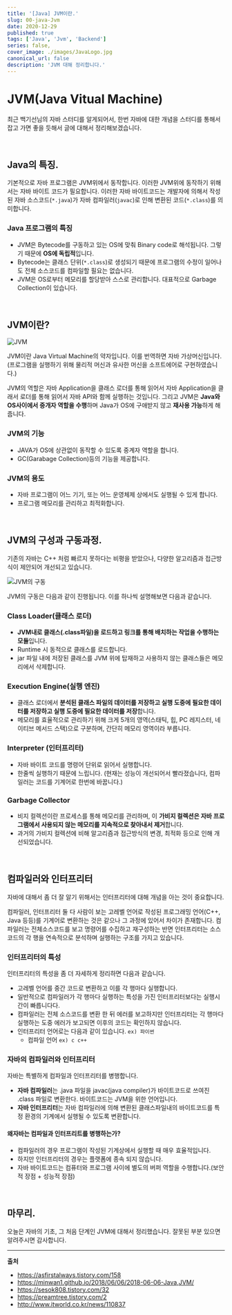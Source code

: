 ```yaml
---
title: '[Java] JVM이란.'
slug: 00-java-Jvm
date: 2020-12-29
published: true
tags: ['Java', 'Jvm', 'Backend']
series: false,
cover_image: ./images/JavaLogo.jpg
canonical_url: false
description: 'JVM 대해 정리합니다.'
---
```


# JVM(Java Vitual Machine)

최근 백기선님의 자바 스터디를 알게되어서, 한번 자바에 대한 개념을 스터디를 통해서 잡고 가면 좋을 듯해서 글에 대해서 정리해보겠습니다.

<br/>

## Java의 특징.

기본적으로 자바 프로그램은 JVM위에서 동작합니다. 이러한 JVM위에 동작하기 위해서는 자바 바이트 코드가 필요합니다. 이러한 자바 바이트코드는 개발자에 의해서 작성된 자바 소스코드(`*.java`)가 자바 컴파일러(`javac`)로 인해 변환된 코드(`*.class`)를 의미합니다.

### Java 프로그램의 특징

- JVM은 Bytecode를 구동하고 있는 OS에 맞춰 Binary code로 해석됩니다. 그렇기 때문에 **OS에 독립적**입니다.
- Bytecode는 클래스 단위(`*.class`)로 생성되기 때문에 프로그램의 수정이 일어나도 전체 소스코드를 컴파일할 필요는 없습니다.
- JVM은 OS로부터 메모리를 할당받아 스스로 관리합니다. 대표적으로 Garbage Collection이 있습니다.

<br/>

## JVM이란?

![JVM](https://user-images.githubusercontent.com/42582516/103287755-ac02a800-4a26-11eb-9ed9-a44972821597.png)

JVM이란 Java Virtual Machine의 약자입니다. 이를 번역하면 자바 가상머신입니다. (프로그램을 실행하기 위해 물리적 머신과 유사한 머신을 소프트에어로 구현하였습니다.)

JVM의 역할은 자바 Application을 클래스 로더를 통해 읽어서 자바 Application을 클래서 로더를 통해 읽어서 자바 API와 함께 실행하는 것입니다. 그리고 JVM은 **Java와 OS사이에서 중개자 역할을 수행**하며 Java가 OS에 구애받지 않고 **재사용 가능**하게 해줍니다.

### JVM의 기능

- JAVA가 OS에 상관없이 동작할 수 있도록 중계자 역할을 합니다.
- GC(Garabage Collection)등의 기능을 제공합니다.

### JVM의 용도

- 자바 프로그램이 어느 기기, 또는 어느 운영체제 상에서도 실행될 수 있게 합니다.
- 프로그램 메모리를 관리하고 최적화합니다.

<br/>

## JVM의 구성과 구동과정.

기존의 자바는 C++ 처럼 빠르지 못하다는 비평을 받았으나, 다양한 알고리즘과 접근방식이 제안되어 개선되고 있습니다.

![JVM의 구동](https://user-images.githubusercontent.com/42582516/103288668-c0e03b00-4a28-11eb-8e0f-554cda0e3bc5.png)

JVM의 구동은 다음과 같이 진행됩니다. 이를 하나씩 설명해보면 다음과 같습니다.

### Class Loader(클래스 로더)

- **JVM내로 클래스(.class파일)을 로드하고 링크를 통해 배치하는 작업을 수행하는 모듈**입니다.
- Runtime 시 동적으로 클래스를 로드합니다.
- jar 파일 내에 저장된 클래스를 JVM 위에 탑재하고 사용하지 않는 클래스들은 메모리에서 삭제합니다.

### Execution Engine(실행 엔진)

- 클래스 로더에서 **분석된 클래스 파일의 데이터를 저장하고 실행 도중에 필요한 데이터를 저장하고 실행 도중에 필요한 데이터를 저장**합니다.
- 메모리를 효율적으로 관리하기 위해 크게 5개의 영역(스태틱, 힙, PC 레지스터, 네이티브 메서드 스택)으로 구분하며, 간단히 메모리 영역이라 부릅니다.

### Interpreter (인터프리터)

- 자바 바이트 코드를 명령어 단위로 읽어서 실행합니다.
- 한줄씩 실행하기 때문에 느립니다. (현재는 성능이 개선되어서 빨라졌습니다, 컴파일러는 코드를 기계어로 한번에 바꿉니다.)

### Garbage Collector

- 비지 컬렉션이란 프로세스를 통해 메모리를 관리하며, 이 **가비지 컬렉션은 자바 프로그램에서 사용되지 않는 메모리를 지속적으로 찾아내서 제거**합니다.
- 과거의 가비지 컬렉션에 비해 알고리즘과 접근방식의 변경, 최적화 등으로 인해 개선되었습니다.

<br/>

## 컴파일러와 인터프리터

자바에 대해서 좀 더 잘 알기 위해서는 인터프리터에 대해 개념을 아는 것이 중요합니다.

컴파일러, 인터프리터 둘 다 사람이 보는 고레벨 언어로 작성된 프로그래밍 언어(C++, Java 등등)를 기계어로 변환하는 것은 같으나 그 과정에 있어서 차이가 존재합니다. 컴파일러는 전체소스코드를 보고 명령어를 수집하고 재구성하는 반면 인터프리터는 소스코드의 각 행을 연속적으로 분석하며 실행하는 구조를 가지고 있습니다.

### 인터프리터의 특성

인터프리터의 특성을 좀 더 자세하게 정리하면 다음과 같습니다.

- 고레벨 언어를 중간 코드로 변환하고 이를 각 행마다 실행합니다.
- 일반적으로 컴파일러가 각 행마다 실행하는 특성을 가진 인터프리터보다는 실행시간이 빠릅니다다.
- 컴파일러는 전체 소스코드를 변환 한 뒤 에러를 보고하지만 인터프리터는 각 행마다 실행하는 도중 에러가 보고되면 이후의 코드는 확인하지 않습니다.
- 인터프리터 언어로는 다음과 같이 있습니다. `ex) 파이썬`
  - 컴파일 언어 `ex) c c++`

### 자바의 컴파일러와 인터프리터

자바는 특별하게 컴파일과 인터프리터를 병행합니다.

- **자바 컴파일러**는 .java 파일을 javac(java compiler)가 바이트코드로 쓰여진 .class 파일로 변환한다. 바이트코드는 JVM을 위한 언어입니다.
- **자바 인터프리터**는 자바 컴파일러에 의해 변환된 클래스파일내의 바이트코드를 특정 환경의 기계에서 실행될 수 있도록 변환합니다.

#### 왜자바는 컴파일과 인터프리트를 병행하는가?

- 컴파일러의 경우 프로그램이 작성된 기계상에서 실행할 때 매우 효율적입니다.
- 하지만 인터프리터의 경우는 플랫폼에 종속 되지 않습니다.
- 자바 바이트코드는 컴퓨터와 프로그램 사이에 별도의 버퍼 역할을 수행합니다.(보안적 장점 + 성능적 장점)

<br/>

## 마무리.

오늘은 자바의 기초, 그 처음 단계인 JVM에 대해서 정리했습니다. 잘못된 부분 있으면 알려주시면 감사합니다.

---

**출처**

- https://asfirstalways.tistory.com/158
- https://minwan1.github.io/2018/06/06/2018-06-06-Java,JVM/
- https://sesok808.tistory.com/32
- https://preamtree.tistory.com/2
- http://www.itworld.co.kr/news/110837
